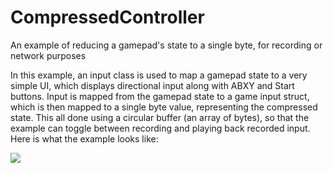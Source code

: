 # CompressedController
An example of reducing a gamepad's state to a single byte, for recording or network purposes

In this example, an input class is used to map a gamepad state to a very simple UI, which displays directional input along with ABXY and Start buttons. Input is mapped from the gamepad state to a game input struct, which is then mapped to a single byte value, representing the compressed state. This all done using a circular buffer (an array of bytes), so that the example can toggle between recording and playing back recorded input. Here is what the example looks like:

![](https://github.com/MrGrak/CompressedController/tree/main/Gifs/compressedController_001.gif) 